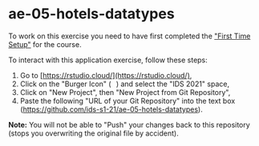 # ae-05-hotels-datatypes

To work on this exercise you need to have first completed the ["First Time Setup"](https://ids-s1-21.netlify.app/troubleshoot/) for the course.

To interact with this application exercise, follow these steps:
1. Go to [https://rstudio.cloud/](https://rstudio.cloud/),
2. Click on the "Burger Icon" (<img src="https://upload.wikimedia.org/wikipedia/commons/thumb/b/b2/Hamburger_icon.svg/1024px-Hamburger_icon.svg.png" width=10px/>) and select the "IDS 2021" space,
3. Click on "New Project", then "New Project from Git Repository",
4. Paste the following "URL of your Git Repository" into the text box (https://github.com/ids-s1-21/ae-05-hotels-datatypes).

__Note:__ You will not be able to "Push" your changes back to this repository (stops you overwriting the original file by accident).
